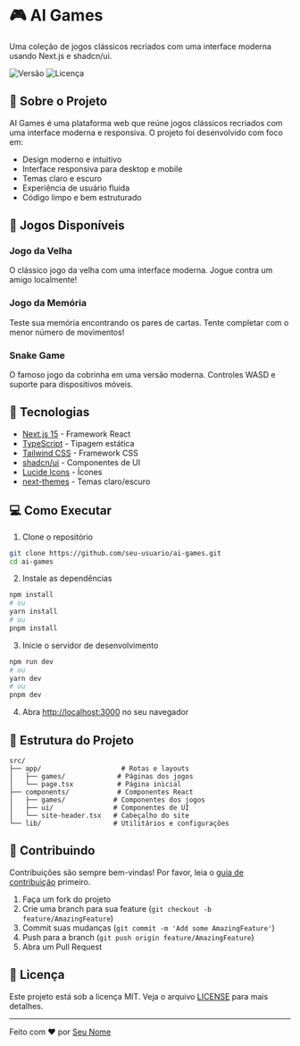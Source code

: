 🎮 AI Games
==========

Uma coleção de jogos clássicos recriados com uma interface moderna usando Next.js e shadcn/ui.

![Versão](https://img.shields.io/badge/versão-0.1.0-blue.svg)
![Licença](https://img.shields.io/badge/licença-MIT-green.svg)

## 🎯 Sobre o Projeto

AI Games é uma plataforma web que reúne jogos clássicos recriados com uma interface moderna e responsiva. O projeto foi desenvolvido com foco em:

- Design moderno e intuitivo
- Interface responsiva para desktop e mobile
- Temas claro e escuro
- Experiência de usuário fluida
- Código limpo e bem estruturado

## 🎲 Jogos Disponíveis

### Jogo da Velha
O clássico jogo da velha com uma interface moderna. Jogue contra um amigo localmente!

### Jogo da Memória
Teste sua memória encontrando os pares de cartas. Tente completar com o menor número de movimentos!

### Snake Game
O famoso jogo da cobrinha em uma versão moderna. Controles WASD e suporte para dispositivos móveis.

## 🚀 Tecnologias

- [Next.js 15](https://nextjs.org/) - Framework React
- [TypeScript](https://www.typescriptlang.org/) - Tipagem estática
- [Tailwind CSS](https://tailwindcss.com/) - Framework CSS
- [shadcn/ui](https://ui.shadcn.com/) - Componentes de UI
- [Lucide Icons](https://lucide.dev/) - Ícones
- [next-themes](https://github.com/pacocoursey/next-themes) - Temas claro/escuro

## 💻 Como Executar

1. Clone o repositório
```bash
git clone https://github.com/seu-usuario/ai-games.git
cd ai-games
```

2. Instale as dependências
```bash
npm install
# ou
yarn install
# ou
pnpm install
```

3. Inicie o servidor de desenvolvimento
```bash
npm run dev
# ou
yarn dev
# ou
pnpm dev
```

4. Abra [http://localhost:3000](http://localhost:3000) no seu navegador

## 📁 Estrutura do Projeto

```
src/
├── app/                    # Rotas e layouts
│   ├── games/             # Páginas dos jogos
│   └── page.tsx           # Página inicial
├── components/            # Componentes React
│   ├── games/            # Componentes dos jogos
│   ├── ui/               # Componentes de UI
│   └── site-header.tsx   # Cabeçalho do site
└── lib/                  # Utilitários e configurações
```

## 🤝 Contribuindo

Contribuições são sempre bem-vindas! Por favor, leia o [guia de contribuição](CONTRIBUTING.md) primeiro.

1. Faça um fork do projeto
2. Crie uma branch para sua feature (`git checkout -b feature/AmazingFeature`)
3. Commit suas mudanças (`git commit -m 'Add some AmazingFeature'`)
4. Push para a branch (`git push origin feature/AmazingFeature`)
5. Abra um Pull Request

## 📝 Licença

Este projeto está sob a licença MIT. Veja o arquivo [LICENSE](LICENSE) para mais detalhes.

---

Feito com ❤️ por [Seu Nome](https://github.com/seu-usuario)
